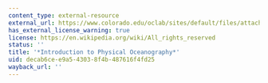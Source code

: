 ```yaml
---
content_type: external-resource
external_url: https://www.colorado.edu/oclab/sites/default/files/attached-files/stewart_textbook.pdf
has_external_license_warning: true
license: https://en.wikipedia.org/wiki/All_rights_reserved
status: ''
title: '*Introduction to Physical Oceanography*'
uid: decab6ce-e9a5-4303-8f4b-487616f4fd25
wayback_url: ''
---
```


